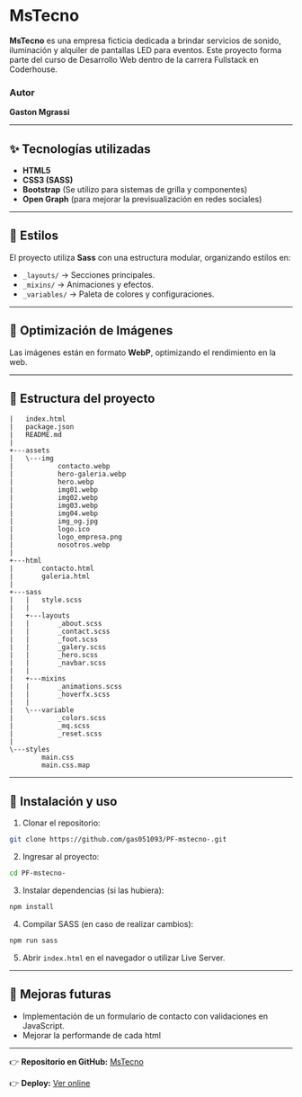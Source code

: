 # MsTecno

**MsTecno** es una empresa ficticia dedicada a brindar servicios de sonido, iluminación y alquiler de pantallas LED para eventos. Este proyecto forma parte del curso de Desarrollo Web dentro de la carrera Fullstack en Coderhouse.

### Autor
**Gaston Mgrassi**

---

## ✨ Tecnologías utilizadas

- **HTML5**
- **CSS3 (SASS)**
- **Bootstrap** (Se utilizo para sistemas de grilla y componentes)
- **Open Graph** (para mejorar la previsualización en redes sociales)

---
## 🎨 Estilos

El proyecto utiliza **Sass** con una estructura modular, organizando estilos en:
- `_layouts/` → Secciones principales.
- `_mixins/` → Animaciones y efectos.
- `_variables/` → Paleta de colores y configuraciones.

---
## 📸 Optimización de Imágenes

Las imágenes están en formato **WebP**, optimizando el rendimiento en la web.

---

## 📂 Estructura del proyecto

```
|   index.html
|   package.json
|   README.md
|
+---assets
|   \---img
|           contacto.webp
|           hero-galeria.webp
|           hero.webp
|           img01.webp
|           img02.webp
|           img03.webp
|           img04.webp
|           img_og.jpg
|           logo.ico
|           logo_empresa.png
|           nosotros.webp
|
+---html
|       contacto.html
|       galeria.html
|
+---sass
|   |   style.scss
|   |
|   +---layouts
|   |       _about.scss
|   |       _contact.scss
|   |       _foot.scss
|   |       _galery.scss
|   |       _hero.scss
|   |       _navbar.scss
|   |
|   +---mixins
|   |       _animations.scss
|   |       _hoverfx.scss
|   |
|   \---variable
|           _colors.scss
|           _mq.scss
|           _reset.scss
|
\---styles
        main.css
        main.css.map
```

---

## 📝 Instalación y uso

1. Clonar el repositorio:
```bash
git clone https://github.com/gas051093/PF-mstecno-.git
```
2. Ingresar al proyecto:
```bash
cd PF-mstecno-
```
3. Instalar dependencias (si las hubiera):
```bash
npm install
```
4. Compilar SASS (en caso de realizar cambios):
```bash
npm run sass
```
5. Abrir `index.html` en el navegador o utilizar Live Server.

---

## 🔄 Mejoras futuras
- Implementación de un formulario de contacto con validaciones en JavaScript.
- Mejorar la performande de cada html

---

👉 **Repositorio en GitHub:** [MsTecno](https://github.com/gas051093/PF-mstecno-)

👉 **Deploy:** [Ver online](https://mstecno.netlify.app/)

